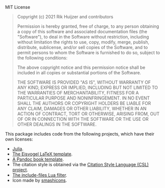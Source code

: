 MIT License

> Copyright (c) 2021 Rik Huijzer and contributors
> 
> Permission is hereby granted, free of charge, to any person obtaining a copy
> of this software and associated documentation files (the "Software"), to deal
> in the Software without restriction, including without limitation the rights
> to use, copy, modify, merge, publish, distribute, sublicense, and/or sell
> copies of the Software, and to permit persons to whom the Software is
> furnished to do so, subject to the following conditions:
> 
> The above copyright notice and this permission notice shall be included in all
> copies or substantial portions of the Software.
> 
> THE SOFTWARE IS PROVIDED "AS IS", WITHOUT WARRANTY OF ANY KIND, EXPRESS OR
> IMPLIED, INCLUDING BUT NOT LIMITED TO THE WARRANTIES OF MERCHANTABILITY,
> FITNESS FOR A PARTICULAR PURPOSE AND NONINFRINGEMENT. IN NO EVENT SHALL THE
> AUTHORS OR COPYRIGHT HOLDERS BE LIABLE FOR ANY CLAIM, DAMAGES OR OTHER
> LIABILITY, WHETHER IN AN ACTION OF CONTRACT, TORT OR OTHERWISE, ARISING FROM,
> OUT OF OR IN CONNECTION WITH THE SOFTWARE OR THE USE OR OTHER DEALINGS IN THE
> SOFTWARE.

This package includes code from the following projects, which have their own licenses:

- [Julia](https://github.com/JuliaLang/julia/blob/master/LICENSE.md).
- [The Eisvogel LaTeX template](https://github.com/Wandmalfarbe/pandoc-latex-template/blob/master/LICENSE).
- [A Pandoc book template](https://github.com/wikiti/pandoc-book-template/blob/master/LICENSE.md).
- The citation style is obtained via the [Citation Style Language (CSL) project](https://citationstyles.org/).
- [The include-files Lua filter](https://github.com/pandoc/lua-filters/blob/master/LICENSE).
- Icon made by [smashicons](https://www.flaticon.com/authors/smashicons).
